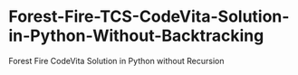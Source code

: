 # Forest-Fire-TCS-CodeVita-Solution-in-Python-Without-Backtracking
Forest Fire CodeVita Solution in Python without Recursion

